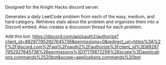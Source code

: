 Designed for the Knight Hacks discord server.

Generates a daily LeetCode problem from each of the easy, medium, and hard category. Retrieves stats about the problem and organizes them into a Discord embed. Also creates a discussion thread for each problem.

Add this bot:
https://discord.com/api/oauth2/authorize?client_id=892977952927645736&permissions=0&redirect_uri=https%3A%2F%2Fdiscord.com%2Fapi%2Foauth2%2Fauthorize%3Fclient_id%3D892977952927645736%26permissions%3D17179872256%26scope%3Dapplications.commands%2520bot&scope=applications.commands%20bot
